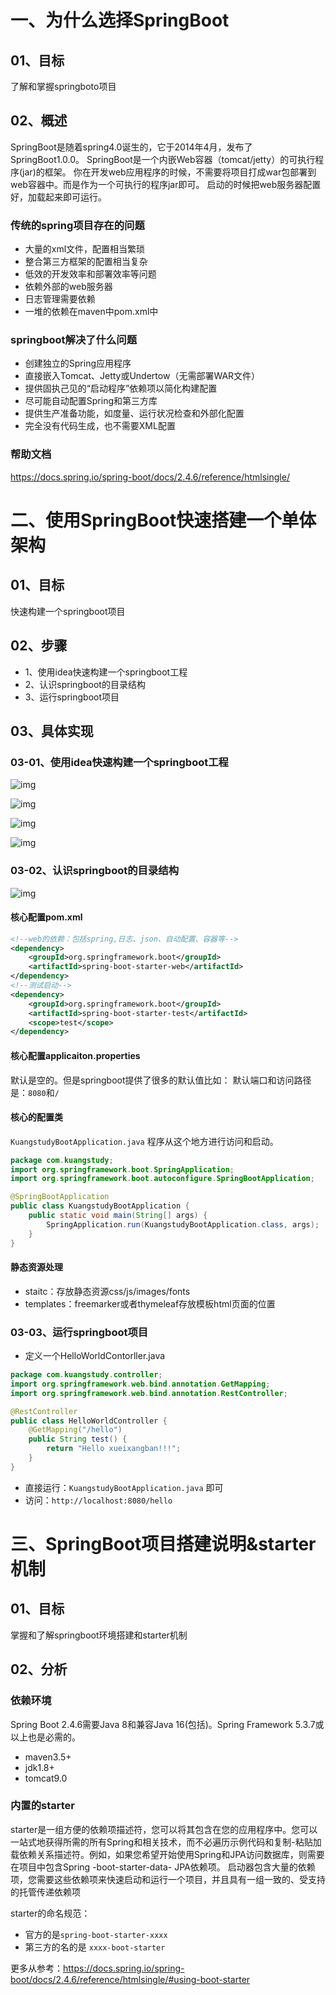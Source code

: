 # 一、为什么选择SpringBoot

## 01、目标

了解和掌握springboto项目

## 02、概述

SpringBoot是随着spring4.0诞生的，它于2014年4月，发布了SpringBoot1.0.0。
SpringBoot是一个内嵌Web容器（tomcat/jetty）的可执行程序(jar)的框架。
你在开发web应用程序的时候，不需要将项目打成war包部署到web容器中。而是作为一个可执行的程序jar即可。
启动的时候把web服务器配置好，加载起来即可运行。

### 传统的spring项目存在的问题

- 大量的xml文件，配置相当繁琐
- 整合第三方框架的配置相当复杂
- 低效的开发效率和部署效率等问题
- 依赖外部的web服务器
- 日志管理需要依赖
- 一堆的依赖在maven中pom.xml中

### springboot解决了什么问题

- 创建独立的Spring应用程序
- 直接嵌入Tomcat、Jetty或Undertow（无需部署WAR文件）
- 提供固执己见的“启动程序”依赖项以简化构建配置
- 尽可能自动配置Spring和第三方库
- 提供生产准备功能，如度量、运行状况检查和外部化配置
- 完全没有代码生成，也不需要XML配置

### 帮助文档

https://docs.spring.io/spring-boot/docs/2.4.6/reference/htmlsingle/



# 二、使用SpringBoot快速搭建一个单体架构

## 01、目标

快速构建一个springboot项目

## 02、步骤

- 1、使用idea快速构建一个springboot工程
- 2、认识springboot的目录结构
- 3、运行springboot项目

## 03、具体实现

### 03-01、使用idea快速构建一个springboot工程

![img](.\images.assets\kuangstudy28155ad5-f47c-4c2b-b6f4-ea13b2060777.png)

![img](.\images.assets\kuangstudy48090756-361c-4f97-bdee-75096e9e8e74.png)

![img](.\images.assets\kuangstudy9ee53dda-f705-4d3f-b046-a35b49646bbc.png)

![img](.\images.assets\kuangstudy23181fb1-8ffc-45e6-9926-ae495a799e74.png)

### 03-02、认识springboot的目录结构

![img](.\images.assets\kuangstudy67064ed4-28bb-4475-ba70-2ec6190be382.png)

#### 核心配置pom.xml

```xml
<!--web的依赖：包括spring,日志、json、自动配置、容器等-->
<dependency>    
    <groupId>org.springframework.boot</groupId> 
    <artifactId>spring-boot-starter-web</artifactId>
</dependency>
<!--测试启动-->
<dependency>    
    <groupId>org.springframework.boot</groupId>    
    <artifactId>spring-boot-starter-test</artifactId>
    <scope>test</scope>
</dependency>
```

#### 核心配置applicaiton.properties

默认是空的。但是springboot提供了很多的默认值比如：
默认端口和访问路径是：`8080`和`/`

#### 核心的配置类

`KuangstudyBootApplication.java` 程序从这个地方进行访问和启动。

```java
package com.kuangstudy;
import org.springframework.boot.SpringApplication;
import org.springframework.boot.autoconfigure.SpringBootApplication;

@SpringBootApplication
public class KuangstudyBootApplication {   
    public static void main(String[] args) {
        SpringApplication.run(KuangstudyBootApplication.class, args);    
    }
}
```

#### 静态资源处理

- staitc：存放静态资源css/js/images/fonts
- templates：freemarker或者thymeleaf存放模板html页面的位置

### 03-03、运行springboot项目

- 定义一个HelloWorldContorller.java

```java
package com.kuangstudy.controller;
import org.springframework.web.bind.annotation.GetMapping;
import org.springframework.web.bind.annotation.RestController;

@RestController
public class HelloWorldController {   
    @GetMapping("/hello")   
    public String test() {        
        return "Hello xueixangban!!!";    
    }
}
```

- 直接运行：`KuangstudyBootApplication.java` 即可
- 访问：`http://localhost:8080/hello`





# 三、SpringBoot项目搭建说明&starter机制



## 01、目标

掌握和了解springboot环境搭建和starter机制

## 02、分析

### 依赖环境

Spring Boot 2.4.6需要Java 8和兼容Java 16(包括)。Spring Framework 5.3.7或以上也是必需的。

- maven3.5+
- jdk1.8+
- tomcat9.0

### 内置的starter

starter是一组方便的依赖项描述符，您可以将其包含在您的应用程序中。您可以一站式地获得所需的所有Spring和相关技术，而不必遍历示例代码和复制-粘贴加载依赖关系描述符。例如，如果您希望开始使用Spring和JPA访问数据库，则需要在项目中包含Spring -boot-starter-data- JPA依赖项。
启动器包含大量的依赖项，您需要这些依赖项来快速启动和运行一个项目，并且具有一组一致的、受支持的托管传递依赖项

starter的命名规范：

- 官方的是`spring-boot-starter-xxxx`
- 第三方的名的是 `xxxx-boot-starter`

更多从参考：https://docs.spring.io/spring-boot/docs/2.4.6/reference/htmlsingle/#using-boot-starter


